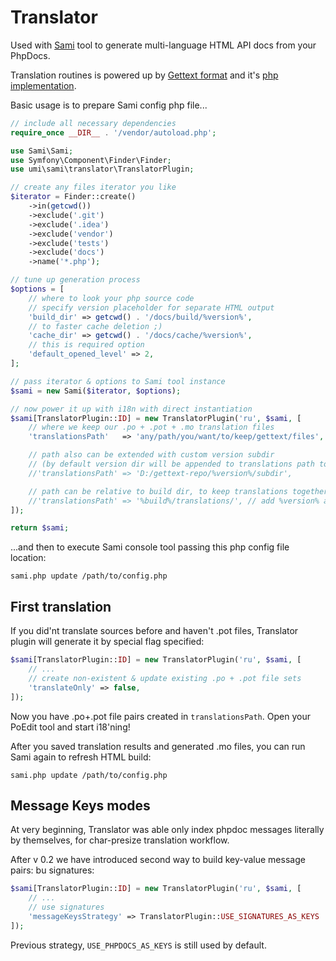 # Translator

Used with [Sami](https://github.com/fabpot/Sami) tool to generate multi-language HTML API docs from your PhpDocs.

Translation routines is powered up by [Gettext format](http://www.gnu.org/software/gettext/) and it's [php implementation](https://github.com/oscarotero/Gettext).

Basic usage is to prepare Sami config php file...

```php
// include all necessary dependencies
require_once __DIR__ . '/vendor/autoload.php';

use Sami\Sami;
use Symfony\Component\Finder\Finder;
use umi\sami\translator\TranslatorPlugin;

// create any files iterator you like
$iterator = Finder::create()
    ->in(getcwd())
    ->exclude('.git')
    ->exclude('.idea')
    ->exclude('vendor')
    ->exclude('tests')
    ->exclude('docs')
    ->name('*.php');

// tune up generation process
$options = [
    // where to look your php source code
    // specify version placeholder for separate HTML output
    'build_dir' => getcwd() . '/docs/build/%version%',
    // to faster cache deletion ;)
    'cache_dir' => getcwd() . '/docs/cache/%version%',
    // this is required option
    'default_opened_level' => 2,
];

// pass iterator & options to Sami tool instance
$sami = new Sami($iterator, $options);

// now power it up with i18n with direct instantiation
$sami[TranslatorPlugin::ID] = new TranslatorPlugin('ru', $sami, [
    // where we keep our .po + .pot + .mo translation files
    'translationsPath'   => 'any/path/you/want/to/keep/gettext/files',

    // path also can be extended with custom version subdir
    // (by default version dir will be appended to translations path to avoid data losing)
    //'translationsPath' => 'D:/gettext-repo/%version%/subdir',

    // path can be relative to build dir, to keep translations together with API build
    //'translationsPath' => '%build%/translations/', // add %version% anywhere, to your taste
]);

return $sami;
```

...and then to execute Sami console tool passing this php config file location:

```
sami.php update /path/to/config.php
```

## First translation

If you did'nt translate sources before and haven't .pot files, Translator plugin will generate it by special flag specified:

```php
$sami[TranslatorPlugin::ID] = new TranslatorPlugin('ru', $sami, [
    // ...
    // create non-existent & update existing .po + .pot file sets
    'translateOnly' => false,
]);
```

Now you have .po+.pot file pairs created in `translationsPath`. Open your PoEdit tool and start i18'ning!

After you saved translation results and generated .mo files, you can run Sami again to refresh HTML build:

```
sami.php update /path/to/config.php
```

## Message Keys modes

At very beginning, Translator was able only index phpdoc messages literally by themselves, for char-presize translation workflow.

After v 0.2 we have introduced second way to build key-value message pairs: bu signatures:

```php
$sami[TranslatorPlugin::ID] = new TranslatorPlugin('ru', $sami, [
    // ...
    // use signatures
    'messageKeysStrategy' => TranslatorPlugin::USE_SIGNATURES_AS_KEYS
]);
```

Previous strategy, `USE_PHPDOCS_AS_KEYS` is still used by default.